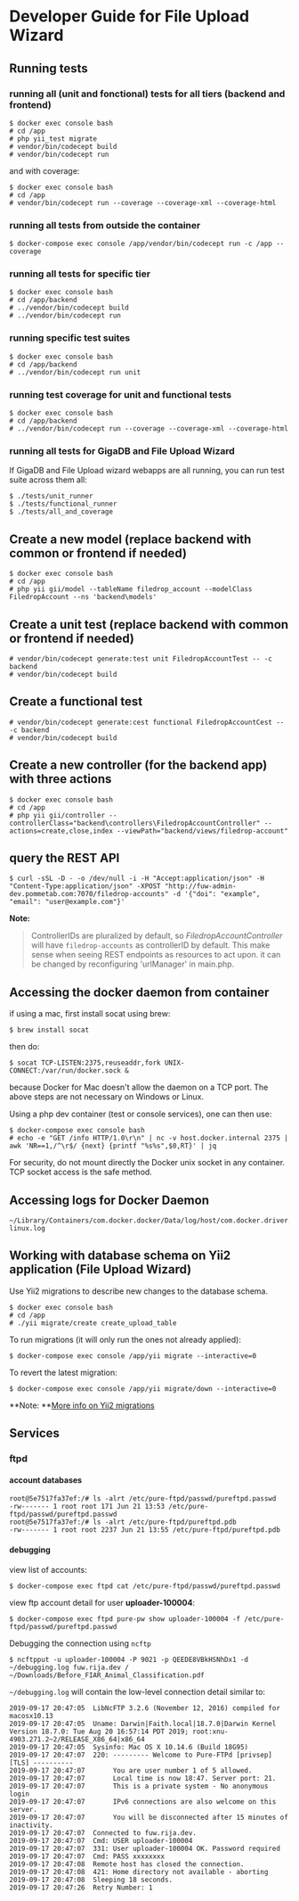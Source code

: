 # Developer Guide for File Upload Wizard


## Running tests

### running all (unit and fonctional) tests for all tiers (backend and frontend)

```
$ docker exec console bash
# cd /app
# php yii_test migrate
# vendor/bin/codecept build
# vendor/bin/codecept run
```

and with coverage:

```
$ docker exec console bash
# cd /app
# vendor/bin/codecept run --coverage --coverage-xml --coverage-html
```

### running all tests from outside the container

```
$ docker-compose exec console /app/vendor/bin/codecept run -c /app --coverage
```

### running all tests for specific tier

```
$ docker exec console bash
# cd /app/backend
# ../vendor/bin/codecept build
# ../vendor/bin/codecept run
```

### running specific test suites

```
$ docker exec console bash
# cd /app/backend
# ../vendor/bin/codecept run unit
```

### running test coverage for unit and functional tests


```
$ docker exec console bash
# cd /app/backend
# ../vendor/bin/codecept run --coverage --coverage-xml --coverage-html
```

### running all tests for GigaDB and File Upload Wizard

If GigaDB and File Upload wizard webapps are all running, you can run test suite across them all:

```
$ ./tests/unit_runner
$ ./tests/functional_runner
$ ./tests/all_and_coverage
```

## Create a new model (replace backend with common or frontend if needed)

```
$ docker exec console bash
# cd /app
# php yii gii/model --tableName filedrop_account --modelClass FiledropAccount --ns 'backend\models'
```

## Create a unit test (replace backend with common or frontend if needed)

```
# vendor/bin/codecept generate:test unit FiledropAccountTest -- -c backend
# vendor/bin/codecept build
```
## Create a functional test

```
# vendor/bin/codecept generate:cest functional FiledropAccountCest -- -c backend
# vendor/bin/codecept build
```

## Create a new controller (for the backend app) with three actions

```
$ docker exec console bash
# cd /app
# php yii gii/controller --controllerClass="backend\controllers\FiledropAccountController" --actions=create,close,index --viewPath="backend/views/filedrop-account"
```
## query the REST API

```
$ curl -sSL -D - -o /dev/null -i -H "Accept:application/json" -H "Content-Type:application/json" -XPOST "http://fuw-admin-dev.pommetab.com:7070/filedrop-accounts" -d '{"doi": "example", "email": "user@example.com"}'
```

**Note:**
> ControllerIDs are pluralized by default, so _FiledropAccountController_ will have ``filedrop-accounts`` as controllerID by default.
> This make sense when seeing REST endpoints as resources to act upon.
> it can be changed by reconfiguring 'urlManager' in main.php.

## Accessing the docker daemon from container

if using a mac, first install socat using brew:
```
$ brew install socat
```
then do:
```
$ socat TCP-LISTEN:2375,reuseaddr,fork UNIX-CONNECT:/var/run/docker.sock &
```

because Docker for Mac doesn't allow  the daemon on a TCP port. The above steps are not necessary on Windows or Linux.

Using a php dev container (test or console services), one can then use:

```
$ docker-compose exec console bash
# echo -e "GET /info HTTP/1.0\r\n" | nc -v host.docker.internal 2375 | awk 'NR==1,/^\r$/ {next} {printf "%s%s",$0,RT}' | jq
```

For security, do not mount directly the Docker unix socket in any container. TCP socket access is the safe method.

## Accessing logs for Docker Daemon

```
~/Library/Containers/com.docker.docker/Data/log/host/com.docker.driver.amd64-linux.log
```

## Working with database schema on Yii2 application (File Upload Wizard)

Use Yii2 migrations to describe new changes to the database schema.

```
$ docker exec console bash
# cd /app
# ./yii migrate/create create_upload_table
```

To run migrations (it will only run the ones not already applied):

```
$ docker-compose exec console /app/yii migrate --interactive=0
```

To revert the latest migration:
```
$ docker-compose exec console /app/yii migrate/down --interactive=0
```

**Note: **[More info on Yii2 migrations](https://www.yiiframework.com/doc/guide/2.0/en/db-migrations)


## Services

### ftpd

#### account databases
```
root@5e7517fa37ef:/# ls -alrt /etc/pure-ftpd/passwd/pureftpd.passwd
-rw------- 1 root root 171 Jun 21 13:53 /etc/pure-ftpd/passwd/pureftpd.passwd
root@5e7517fa37ef:/# ls -alrt /etc/pure-ftpd/pureftpd.pdb
-rw------- 1 root root 2237 Jun 21 13:55 /etc/pure-ftpd/pureftpd.pdb
```

#### debugging

view list of accounts:
```
$ docker-compose exec ftpd cat /etc/pure-ftpd/passwd/pureftpd.passwd
```
view ftp account detail for user **uploader-100004**:
```
$ docker-compose exec ftpd pure-pw show uploader-100004 -f /etc/pure-ftpd/passwd/pureftpd.passwd
```


Debugging the connection using ``ncftp``

```
$ ncftpput -u uploader-100004 -P 9021 -p QEEDE8VBkHSNhDx1 -d ~/debugging.log fuw.rija.dev /  ~/Downloads/Before_FIAR_Animal_Classification.pdf
```

``~/debugging.log`` will contain the low-level connection detail similar to:
```
2019-09-17 20:47:05  LibNcFTP 3.2.6 (November 12, 2016) compiled for macosx10.13
2019-09-17 20:47:05  Uname: Darwin|Faith.local|18.7.0|Darwin Kernel Version 18.7.0: Tue Aug 20 16:57:14 PDT 2019; root:xnu-4903.271.2~2/RELEASE_X86_64|x86_64
2019-09-17 20:47:05  Sysinfo: Mac OS X 10.14.6 (Build 18G95)
2019-09-17 20:47:07  220: --------- Welcome to Pure-FTPd [privsep] [TLS] ----------
2019-09-17 20:47:07       You are user number 1 of 5 allowed.
2019-09-17 20:47:07       Local time is now 18:47. Server port: 21.
2019-09-17 20:47:07       This is a private system - No anonymous login
2019-09-17 20:47:07       IPv6 connections are also welcome on this server.
2019-09-17 20:47:07       You will be disconnected after 15 minutes of inactivity.
2019-09-17 20:47:07  Connected to fuw.rija.dev.
2019-09-17 20:47:07  Cmd: USER uploader-100004
2019-09-17 20:47:07  331: User uploader-100004 OK. Password required
2019-09-17 20:47:07  Cmd: PASS xxxxxxxx
2019-09-17 20:47:08  Remote host has closed the connection.
2019-09-17 20:47:08  421: Home directory not available - aborting
2019-09-17 20:47:08  Sleeping 18 seconds.
2019-09-17 20:47:26  Retry Number: 1

```